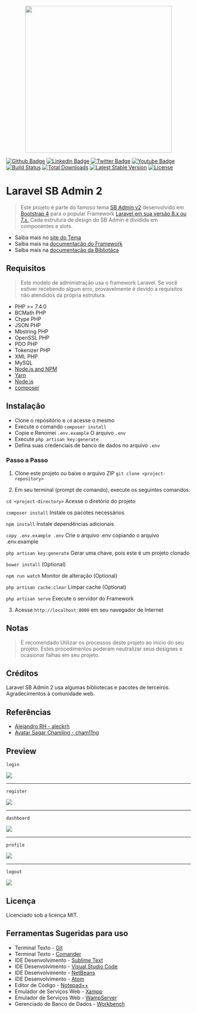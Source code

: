 <p align="center"><a href="https://laravel.com" target="_blank"><img src="https://raw.githubusercontent.com/laravel/art/master/logo-lockup/5%20SVG/2%20CMYK/1%20Full%20Color/laravel-logolockup-cmyk-red.svg" width="400"></a></p>

<p align="center">

[![Github Badge](https://img.shields.io/badge/-Github-000?style=flat-square&logo=Github&logoColor=white&link=https://github.com/fagnerpsantos)](#)
[![Linkedin Badge](https://img.shields.io/badge/-LinkedIn-blue?style=flat-square&logo=Linkedin&logoColor=white&link=https://www.linkedin.com/in/fagnerpsantos/)](#)
[![Twitter Badge](https://img.shields.io/badge/-Twitter-1ca0f1?style=flat-square&labelColor=1ca0f1&logo=twitter&logoColor=white&link=https://twitter.com/fagnerpsantos)](#)
[![Youtube Badge](https://img.shields.io/badge/-YouTube-ff0000?style=flat-square&labelColor=ff0000&logo=youtube&logoColor=white&link=https://www.youtube.com/user/TreinaWeb)](#)
<a href="#"><img src="https://travis-ci.org/laravel/framework.svg" alt="Build Status"></a>
<a href="#"><img src="https://poser.pugx.org/laravel/framework/d/total.svg" alt="Total Downloads"></a>
<a href="#"><img src="https://poser.pugx.org/laravel/framework/v/stable.svg" alt="Latest Stable Version"></a>
<a href="#"><img src="https://poser.pugx.org/laravel/framework/license.svg" alt="License"></a>

</p>

# Laravel SB Admin 2

> Este projeto é parte do famoso tema [SB Admin v2](https://startbootstrap.com/themes/sb-admin-2/) desenvolvido em [Bootstrap 4](https://getbootstrap.com/docs/4.5/getting-started/introduction/) para o popular Framework [Laravel em sua versão 8.x ou 7.x.](https://laravel.com/docs/) Cada estrutura de design do SB Admin é dividida em componentes e slots.

- Saiba mais no [site do Tema](https://startbootstrap.com/themes/sb-admin-2/)
- Saiba mais na [documentação do Framework](https://laravel.com/docs/)
- Saiba mais na [documentação da Bibliotáca](https://getbootstrap.com/docs/4.5/getting-started/introduction/)

## Requisitos

> Este modelo de administração usa o framework Laravel. Se você estiver recebendo algum erro, provavelmente é devido a requisitos não atendidos da própria estrutura.

- PHP >= 7.4.0
- BCMath PHP
- Ctype PHP
- JSON PHP
- Mbstring PHP
- OpenSSL PHP
- PDO PHP
- Tokenizer PHP
- XML PHP
- MySQL
- [Node.js and NPM](https://docs.npmjs.com/getting-started/installing-node)
- [Yarn](https://yarnpkg.com/en/docs/install)
- [Node.js](https://nodejs.org/en/download/)
- [composer](https://getcomposer.org/download/)

## Instalação

- Clone o repositório e `cd` acesse o mesmo
- Execute o comando `composer install`
- Copie e Renomei `.env.example` O arquivo `.env`
- Execute `php artisan key:generate`
- Defina suas credenciais de banco de dados no arquivo `.env`

### Passo a Passo

1. Clone este projeto ou baixe o arquivo ZIP
`git clone <project-repository>` 

2. Em seu terminal (prompt de comando), execute os seguintes comandos:

`cd <project-directory>` Acesse  o diretório do projeto

`composer install` Instale os pacotes necessários

`npm install` Instale dependências adicionais

`copy .env.example .env` Crie o arquivo .env copiando o arquivo .env.example

`php artisan key:generate` Gerar uma chave, pois este é um projeto clonado

`bower install` (Optional)

`npm run watch` Monitor de alteração (Optional)

`php artisan cache:clear` Limpar cache (Optional)

`php artisan serve` Execute o servidor do Framework

3. Acesse `http://localhost:8000` em seu navegador de Internet

## Notas

> È recomendado Utilizar os processos deste projeto ao inicio do seu projeto. 
> Estes procedimentos poderam neutralizar seus designes e ocasionar falhas em seu projeto.

## Créditos

Laravel SB Admin 2 usa algumas bibliotecas e pacotes de terceiros. Agradecimentos à comunidade web.

## Referências

- [Alejandro RH - aleckrh](https://github.com/aleckrh/laravel-sb-admin-2)
- [Avatar Sagar Chamling - cham11ng](https://github.com/cham11ng/sbadmin-laravel)

## Preview

`login`

<img src="https://imgur.com/YjGp6Sbl.png">

***

`register`

<img src="https://imgur.com/Wj09cu4l.png">

***

`dashboard`

<img src="https://imgur.com/CrmOfT5l.png">

***

`profile`

<img src="https://imgur.com/5t4eS1rl.png">

***

`logout`

<img src="https://imgur.com/d9JclOYl.png">

## Licença

Licenciado sob a licença MIT.

## Ferramentas Sugeridas para uso

- Terminal Texto - [Git](https://gitforwindows.org/)
- Terminal Texto - [Comander](https://cmder.net/)
- IDE Desenvolvimento - [Sublime Text](https://www.sublimetext.com/)
- IDE Desenvolvimento - [Visual Studio Code](https://code.visualstudio.com/)
- IDE Desenvolvimento - [NetBeans](https://netbeans.org/)
- IDE Desenvolvimento - [Atom](https://atom.io/)
- Editor de Código - [Notepad++](https://notepad-plus-plus.org/)
- Emulador de Serviços Web - [Xampp](https://www.apachefriends.org/pt_br/index.html)
- Emulador de Serviços Web - [WampServer](https://www.wampserver.com/en/)
- Gerenciado de Banco de Dados - [Workbench](https://www.mysql.com/products/workbench/)